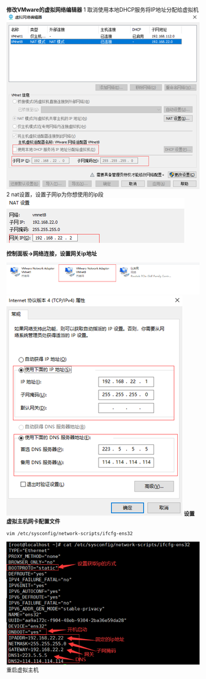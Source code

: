 **修改VMware的虚拟网络编辑器**
1 取消使用本地DHCP服务将IP地址分配给虚拟机
![](../../images/1718259-20200306084936241-1702896439.png)
2 nat设置，设置子网ip为你想使用的ip段
![](../../images/1718259-20200306085408215-343881700.png)

**控制面板->网络连接，设置网关ip地址**

![](../../images/1718259-20200306085710800-1609778854.png)
![](../../images/1718259-20200306085726642-938954960.png)
**设置虚拟主机网卡配置文件**
```
vim /etc/sysconfig/network-scripts/ifcfg-ens32
```
![](../../images/1718259-20200306090602639-733110963.png)
重启虚拟主机
